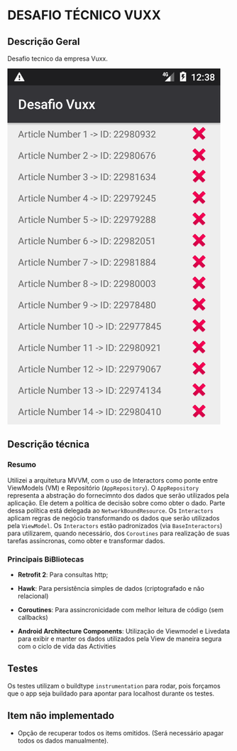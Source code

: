 # DESAFIO TÉCNICO VUXX

## Descrição Geral

Desafio tecnico da empresa Vuxx.

![tela de listagem](captures/Screenshot_1587861531.png)

## Descrição técnica

### Resumo
Utilizei a arquitetura MVVM, com o uso de Interactors como ponte entre ViewModels (VM) e Repositório (`AppRepository`).
O `AppRepository` representa a abstração do fornecimnto dos dados que serão utilizados pela aplicação. Ele detem a política de decisão sobre como obter o dado. Parte dessa política está delegada ao `NetworkBoundResource`.
Os `Interactors` aplicam regras de negócio transformando os dados que serão utilizados pela `ViewModel`. Os `Interactors` estão padronizados (via `BaseInteractors`) para utilizarem, quando necessário, dos `Coroutines` para realização de suas tarefas assíncronas, como obter e transformar dados.

### Principais BiBliotecas

- **Retrofit 2**: Para consultas http;

- **Hawk**: Para persistência simples de dados (criptografado e não relacional)

- **Coroutines**: Para assincronicidade com melhor leitura de código (sem callbacks)

- **Android Architecture Components**: Utilização de Viewmodel e Livedata
  para exibir e manter os dados utilizados pela View de maneira segura
  com o ciclo de vida das Activities


## Testes

Os testes utilizam o buildtype ```instrumentation``` para rodar, pois forçamos que o app seja buildado para apontar para localhost durante os testes.

## Item não implementado

- Opção de recuperar todos os items omitidos. (Será necessário apagar todos os dados manualmente).                
